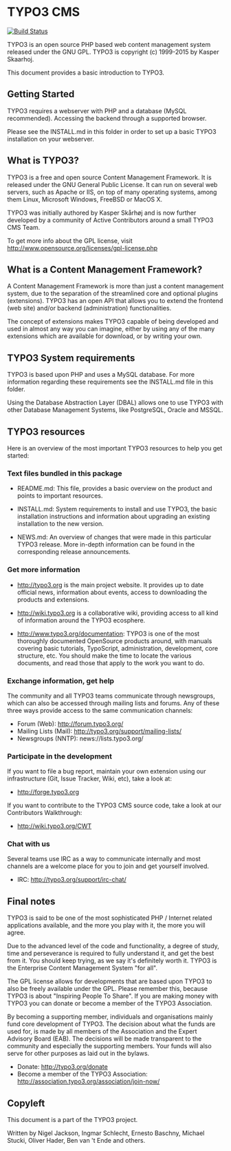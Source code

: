 TYPO3 CMS
=========

[![Build Status](https://travis-ci.org/TYPO3/TYPO3.CMS.svg?branch=master)](https://travis-ci.org/TYPO3/TYPO3.CMS)

TYPO3 is an open source PHP based web content management system released
under the GNU GPL. TYPO3 is copyright (c) 1999-2015 by Kasper Skaarhoj.

This document provides a basic introduction to TYPO3.

Getting Started
---------------

TYPO3 requires a webserver with PHP and a database (MySQL recommended).
Accessing the backend through a supported browser.

Please see the INSTALL.md in this folder in order to set up a basic TYPO3
installation on your webserver.

What is TYPO3?
--------------

TYPO3 is a free and open source Content Management Framework. It is released
under the GNU General Public License. It can run on several web servers, such
as Apache or IIS, on top of many operating systems, among them Linux, Microsoft
Windows, FreeBSD or MacOS X.

TYPO3 was initially authored by Kasper Skårhøj and is now further developed
by a community of Active Contributors around a small TYPO3 CMS Team.

To get more info about the GPL license, visit
http://www.opensource.org/licenses/gpl-license.php

What is a Content Management Framework?
---------------------------------------

A Content Management Framework is more than just a content management system,
due to the separation of the streamlined core and optional plugins
(extensions). TYPO3 has an open API that allows you to extend the frontend (web
site) and/or backend (administration) functionalities.

The concept of extensions makes TYPO3 capable of being developed and used
in almost any way you can imagine, either by using any of the many extensions
which are available for download, or by writing your own.

TYPO3 System requirements
-----------------------------

TYPO3 is based upon PHP and uses a MySQL database. For more information
regarding these requirements see the INSTALL.md file in this folder.

Using the Database Abstraction Layer (DBAL) allows one to use TYPO3 with other
Database Management Systems, like PostgreSQL, Oracle and MSSQL.

TYPO3 resources
---------------

Here is an overview of the most important TYPO3 resources to help you get
started:

### Text files bundled in this package

* README.md: This file, provides a basic overview on the product and
  points to important resources.

* INSTALL.md: System requirements to install and use TYPO3, the basic
  installation instructions and information about upgrading an existing
  installation to the new version.

* NEWS.md: An overview of changes that were made in this particular TYPO3
  release. More in-depth information can be found in the corresponding
  release announcements.

### Get more information

* http://typo3.org is the main project website. It provides up to
  date official news, information about events, access to downloading the
  products and extensions.

* http://wiki.typo3.org is a collaborative wiki, providing access to
  all kind of information around the TYPO3 ecosphere.

* http://www.typo3.org/documentation: TYPO3 is one of the most thoroughly
  documented OpenSource products around, with manuals covering basic
  tutorials, TypoScript, administration, development, core structure, etc.
  You should make the time to locate the various documents, and read those
  that apply to the work you want to do.

### Exchange information, get help

The community and all TYPO3 teams communicate through newsgroups, which can
also be accessed through mailing lists and forums. Any of these three ways
provide access to the same communication channels:

* Forum (Web): http://forum.typo3.org/
* Mailing Lists (Mail): http://typo3.org/support/mailing-lists/
* Newsgroups (NNTP): news://lists.typo3.org/

### Participate in the development

If you want to file a bug report, maintain your own extension using our
infrastructure (Git, Issue Tracker, Wiki, etc), take a look at:

* http://forge.typo3.org

If you want to contribute to the TYPO3 CMS source code, take a look at our
Contributors Walkthrough:

* http://wiki.typo3.org/CWT

### Chat with us

Several teams use IRC as a way to communicate internally and most channels
are a welcome place for you to join and get yourself involved.

* IRC: http://typo3.org/support/irc-chat/

Final notes
-----------

TYPO3 is said to be one of the most sophisticated PHP / Internet related
applications available, and the more you play with it, the more you will agree.

Due to the advanced level of the code and functionality, a degree of study,
time and perseverance is required to fully understand it, and get the best from
it. You should keep trying, as we say it's definitely worth it. TYPO3 is the
Enterprise Content Management System "for all".

The GPL license allows for developments that are based upon TYPO3 to also be
freely available under the GPL. Please remember this, because TYPO3 is about
"Inspiring People To Share". If you are making money with TYPO3 you can donate
or become a member of the TYPO3 Association.

By becoming a supporting member, individuals and organisations mainly fund
core development of TYPO3. The decision about what the funds are used for, is
made by all members of the Association and the Expert Advisory Board (EAB).
The decisions will be made transparent to the community and especially the
supporting members. Your funds will also serve for other purposes as laid
out in the bylaws.

* Donate: http://typo3.org/donate
* Become a member of the TYPO3 Association:
  http://association.typo3.org/association/join-now/

Copyleft
--------

This document is a part of the TYPO3 project.

Written by Nigel Jackson, Ingmar Schlecht, Ernesto Baschny, Michael Stucki,
Oliver Hader, Ben van 't Ende and others.
